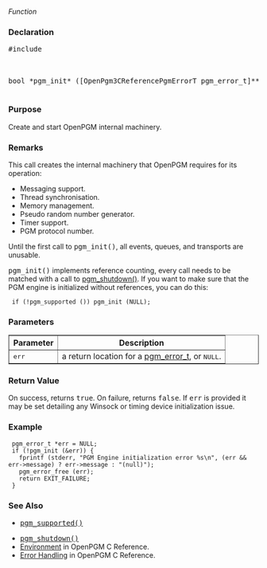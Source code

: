 _Function_
### Declaration ###
<pre>
#include <pgm/pgm.h><br>
<br>
bool *pgm_init* ([OpenPgm3CReferencePgmErrorT pgm_error_t]**     error);<br>
</pre>

### Purpose ###
Create and start OpenPGM internal machinery.

### Remarks ###
This call creates the internal machinery that OpenPGM requires for its operation:

  * Messaging support.
  * Thread synchronisation.
  * Memory management.
  * Pseudo random number generator.
  * Timer support.
  * PGM protocol number.

Until the first call to <tt>pgm_init()</tt>, all events, queues, and transports are unusable.

<tt>pgm_init()</tt> implements reference counting, every call needs to be matched with a call to [pgm\_shutdown()](OpenPgm3CReferencePgmShutdown.md). If you want to make sure that the PGM engine is initialized without references, you can do this:

```
 if (!pgm_supported ()) pgm_init (NULL);
```

### Parameters ###

<table cellpadding='5' border='1' cellspacing='0'>
<tr>
<th>Parameter</th>
<th>Description</th>
</tr>
<tr>
<td><tt>err</tt></td>
<td>a return location for a <a href='OpenPgm3CReferencePgmErrorT.md'>pgm_error_t</a>, or <tt>NULL</tt>.</td>
</tr>
</table>


### Return Value ###
On success, returns <tt>true</tt>.  On failure, returns <tt>false</tt>.  If <tt>err</tt> is provided it may be set detailing any Winsock or timing device initialization issue.


### Example ###
```
 pgm_error_t *err = NULL;
 if (!pgm_init (&err)) {
   fprintf (stderr, "PGM Engine initialization error %s\n", (err && err->message) ? err->message : "(null)");
   pgm_error_free (err);
   return EXIT_FAILURE;
 }
```

### See Also ###
  * <tt><a href='OpenPgm3CReferencePgmSupported.md'>pgm_supported()</a></tt><br>
<ul><li><tt><a href='OpenPgm3CReferencePgmShutdown.md'>pgm_shutdown()</a></tt><br>
</li><li><a href='OpenPgm3CReferenceEnvironment.md'>Environment</a> in OpenPGM C Reference.<br>
</li><li><a href='OpenPgm3CReferenceErrorHandling.md'>Error Handling</a> in OpenPGM C Reference.